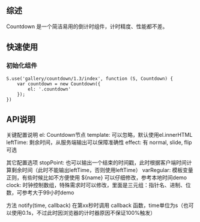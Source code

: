 ## 综述
Countdown 是一个简洁易用的倒计时组件，计时精度、性能都不差。

## 快速使用

### 初始化组件

    S.use('gallery/countdown/1.3/index', function (S, Countdown) {
        var countdown = new Countdown({
            el: '.countdown'
        });
    })

## API说明

关键配置说明
el: Countdown节点
template: 可以忽略，默认使用el.innerHTML
leftTime: 剩余时间，从服务端输出可以保障准确性
effect: 有 normal, slide, flip 可选

其它配置选项
stopPoint: 也可以输出一个结束的时间戳，此时根据客户端时间计算剩余时间（此时不能输出leftTime，否则使用leftTime）
varRegular: 模板变量正则，有些时候比如不方便使用 ${name} 可以仔细修改，参考本地时间demo
clock: 时钟控制数组，特殊需求时可以修改，里面是三元组：指针名、进制、位数，可参考大于99小时demo

方法
notify(time, callback) 在第xx秒时调用 callback 函数，time单位为s（也可以使用0.1s，不过此时因浏览器的计时器原因不保证100%触发）
